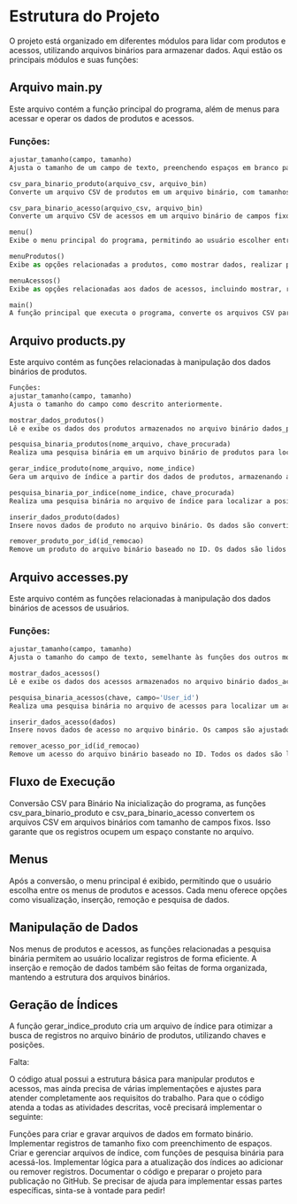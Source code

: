 # Estrutura do Projeto
O projeto está organizado em diferentes módulos para lidar com produtos e acessos, utilizando arquivos binários para armazenar dados. Aqui estão os principais módulos e suas funções:

## Arquivo main.py
Este arquivo contém a função principal do programa, além de menus para acessar e operar os dados de produtos e acessos.

### Funções:
```python
ajustar_tamanho(campo, tamanho)
Ajusta o tamanho de um campo de texto, preenchendo espaços em branco para garantir que cada campo tenha o tamanho correto, ou cortando se exceder o limite.

csv_para_binario_produto(arquivo_csv, arquivo_bin)
Converte um arquivo CSV de produtos em um arquivo binário, com tamanhos de campos fixos. Usa a função ajustar_tamanho para garantir o tamanho correto de cada campo.

csv_para_binario_acesso(arquivo_csv, arquivo_bin)
Converte um arquivo CSV de acessos em um arquivo binário de campos fixos, semelhante à função de produtos.

menu()
Exibe o menu principal do programa, permitindo ao usuário escolher entre as opções de acessar o menu de produtos, menu de acessos ou sair do programa.

menuProdutos()
Exibe as opções relacionadas a produtos, como mostrar dados, realizar pesquisa binária, consultar dados, inserir, remover ou salvar informações de produtos.

menuAcessos()
Exibe as opções relacionadas aos dados de acessos, incluindo mostrar, realizar pesquisa binária, inserir, remover e salvar dados de acessos.

main()
A função principal que executa o programa, converte os arquivos CSV para binário, e controla a navegação pelos menus, chamando as funções específicas de produtos e acessos.
```

## Arquivo products.py
Este arquivo contém as funções relacionadas à manipulação dos dados binários de 
produtos.

```python
Funções:
ajustar_tamanho(campo, tamanho)
Ajusta o tamanho do campo como descrito anteriormente.

mostrar_dados_produtos()
Lê e exibe os dados dos produtos armazenados no arquivo binário dados_produto_fixo.bin.

pesquisa_binaria_produtos(nome_arquivo, chave_procurada)
Realiza uma pesquisa binária em um arquivo binário de produtos para localizar um produto específico com base no seu ID.

gerar_indice_produto(nome_arquivo, nome_indice)
Gera um arquivo de índice a partir dos dados de produtos, armazenando a chave (ID do produto) e a posição no arquivo binário, para otimizar futuras pesquisas.

pesquisa_binaria_por_indice(nome_indice, chave_procurada)
Realiza uma pesquisa binária no arquivo de índice para localizar a posição de um registro no arquivo binário de produtos.

inserir_dados_produto(dados)
Insere novos dados de produto no arquivo binário. Os dados são convertidos para binário utilizando a função ajustar_tamanho e são escritos no arquivo.

remover_produto_por_id(id_remocao)
Remove um produto do arquivo binário baseado no ID. Os dados são lidos e reescritos, exceto o produto que corresponde ao ID fornecido.
```

## Arquivo accesses.py
Este arquivo contém as funções relacionadas à manipulação dos dados binários de acessos de usuários.

### Funções:
```python
ajustar_tamanho(campo, tamanho)
Ajusta o tamanho do campo de texto, semelhante às funções dos outros módulos.

mostrar_dados_acessos()
Lê e exibe os dados dos acessos armazenados no arquivo binário dados_acesso_fixo.bin.

pesquisa_binaria_acessos(chave, campo='User_id')
Realiza uma pesquisa binária no arquivo de acessos para localizar um acesso específico com base no User_id.

inserir_dados_acesso(dados)
Insere novos dados de acesso no arquivo binário. Os campos são ajustados com a função ajustar_tamanho e os dados são convertidos para binário e gravados no arquivo.

remover_acesso_por_id(id_remocao)
Remove um acesso do arquivo binário baseado no ID. Todos os dados são lidos e os registros, exceto o que corresponde ao ID, são reescritos.
```

## Fluxo de Execução
Conversão CSV para Binário
Na inicialização do programa, as funções csv_para_binario_produto e csv_para_binario_acesso convertem os arquivos CSV em arquivos binários com tamanho de campos fixos. Isso garante que os registros ocupem um espaço constante no arquivo.

## Menus
Após a conversão, o menu principal é exibido, permitindo que o usuário escolha entre os menus de produtos e acessos. Cada menu oferece opções como visualização, inserção, remoção e pesquisa de dados.

## Manipulação de Dados
Nos menus de produtos e acessos, as funções relacionadas a pesquisa binária permitem ao usuário localizar registros de forma eficiente. A inserção e remoção de dados também são feitas de forma organizada, mantendo a estrutura dos arquivos binários.

## Geração de Índices
A função gerar_indice_produto cria um arquivo de índice para otimizar a busca de registros no arquivo binário de produtos, utilizando chaves e posições.


Falta:

O código atual possui a estrutura básica para manipular produtos e acessos, mas ainda precisa de várias implementações e ajustes para atender completamente aos requisitos do trabalho. Para que o código atenda a todas as atividades descritas, você precisará implementar o seguinte:

Funções para criar e gravar arquivos de dados em formato binário.
Implementar registros de tamanho fixo com preenchimento de espaços.
Criar e gerenciar arquivos de índice, com funções de pesquisa binária para acessá-los.
Implementar lógica para a atualização dos índices ao adicionar ou remover registros.
Documentar o código e preparar o projeto para publicação no GitHub.
Se precisar de ajuda para implementar essas partes específicas, sinta-se à vontade para pedir!
